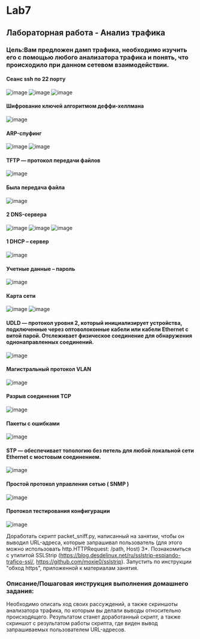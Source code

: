 # Lab7
## Лабораторная работа - Анализ трафика
### Цель:Вам предложен дамп трафика, необходимо изучить его с помощью любого анализатора трафика и понять, что происходило при данном сетевом взаимодействии.
#### Сеанс ssh  по 22 порту
![image](https://user-images.githubusercontent.com/122459067/221358898-b8037494-ceed-4930-b0aa-81bdc3b6d97b.png)
![image](https://user-images.githubusercontent.com/122459067/221358949-e9fc6c80-cd62-43ea-a238-750a5c94bb78.png)
![image](https://user-images.githubusercontent.com/122459067/221358953-a861d45d-9cbb-4fda-becb-10d369388365.png)
#### Шифрование ключей алгоритмом деффи-хеллмана
![image](https://user-images.githubusercontent.com/122459067/221358959-31e51d54-f8b6-450c-9a8a-cc21e1965770.png)
#### ARP-спуфинг
![image](https://user-images.githubusercontent.com/122459067/221358970-2e40de8b-e51d-4f8c-91f6-107f4715c6b4.png)
![image](https://user-images.githubusercontent.com/122459067/221358975-a5976e91-bbf5-4557-ab4f-b2589fef4008.png)
#### TFTP — протокол передачи файлов 
![image](https://user-images.githubusercontent.com/122459067/221358992-de85b5a1-476d-4784-a751-4410dce554fe.png)
#### Была передача файла
![image](https://user-images.githubusercontent.com/122459067/221358998-182d2508-8912-45ee-b3d9-4567574ab6c7.png)
#### 2 DNS-сервера
![image](https://user-images.githubusercontent.com/122459067/221359000-1f55b473-3875-436a-b91b-66a9ae373af2.png)
![image](https://user-images.githubusercontent.com/122459067/221359014-76f649a5-a3cb-4165-85a7-22b14f17e1b4.png)
![image](https://user-images.githubusercontent.com/122459067/221359018-014c62b9-4d82-4588-92ed-b5ec01ea25f9.png)
#### 1 DHCP – сервер
![image](https://user-images.githubusercontent.com/122459067/221359030-17cb44c7-aa43-4fa8-8832-fa23c526ad8c.png)
#### Учетные данные – пароль
![image](https://user-images.githubusercontent.com/122459067/221359034-5e8f359f-016a-4285-86f0-afcb5c1e36d1.png)
#### Карта сети
![image](https://user-images.githubusercontent.com/122459067/221359046-a3a7f6df-2e97-4dc6-bd94-dc68f005cf66.png)
![image](https://user-images.githubusercontent.com/122459067/221359050-03dd73fc-be5f-4527-833d-b420a129ab27.png)
#### UDLD — протокол уровня 2, который инициализирует устройства, подключенные через оптоволоконные кабели или кабели Ethernet с витой парой. Отслеживает физическое соединение для обнаружения однонаправленных соединений.
![image](https://user-images.githubusercontent.com/122459067/221359069-fe8c6656-5140-4b71-80c4-b1bdb497eced.png)
#### Магистральный протокол VLAN
![image](https://user-images.githubusercontent.com/122459067/221359098-fd32b6a6-3df9-4e5a-807e-b9368f46dfa0.png)
#### Разрыв соединения TCP
![image](https://user-images.githubusercontent.com/122459067/221359113-08471e57-196c-45b6-b901-ed23e7eac2f0.png)
#### Пакеты с ошибками
![image](https://user-images.githubusercontent.com/122459067/221359119-d9c8e7d1-b231-490e-9d84-11b25c5a0317.png)
#### STP — обеспечивает топологию без петель для любой локальной сети Ethernet с мостовым соединением.
![image](https://user-images.githubusercontent.com/122459067/221359129-cdfc983d-1582-4b9f-b4f4-53a48025ebc7.png)
#### Простой протокол управления сетью ( SNMP )
![image](https://user-images.githubusercontent.com/122459067/221359140-4a36348f-c6c9-4b9a-8f9a-973d9cbadf72.png)
#### Протокол тестирования конфигурации
![image](https://user-images.githubusercontent.com/122459067/221359154-e0d22977-7cc8-4e49-8f1f-0027361f35bd.png)

Доработать скрипт packet_sniff.py, написанный на занятии, чтобы он выводил URL-адреса, которые запрашивал пользователь (для этого можно использовать http.HTTPRequest: /path, Host)
3*. Познакомиться с утилитой SSLStrip (https://blog.desdelinux.net/ru/sslstrip-espiando-trafico-ssl/, https://github.com/moxie0/sslstrip). Запустить по инструкции "обход https", приложенной к материалам занятия.

### Описание/Пошаговая инструкция выполнения домашнего задания:
Необходимо описать ход своих рассуждений, а также скриншоты анализатора трафика, по которым вы делали выводы относительно происходящего.
Результатом станет доработанный скрипт, а также скриншот с результатом работы скрипта, где виден вывод запрашиваемых пользователем URL-адресов.
